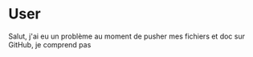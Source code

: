 # User

Salut, j'ai eu un problème au moment de pusher mes fichiers et doc sur GitHub, je comprend pas
